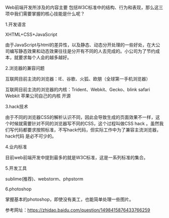 Web前端开发所涉及的内容主要 包括W3C标准中的结构、行为和表现，那么这三项中我们需要掌握的核心技能是什么呢？

1.开发语言

XHTML+CSS+JavaScript

由于JavaScript与html的差异性，以及静态、动态分开处理的一些好处，在大公司编写静态效果和动态效果往往是分开有不同的人去完成的。小公司为了节约成本，就要求每个人会的越多越好。

2.浏览器的兼容问题

互联网目前主流的浏览器：IE、谷歌、火狐、欧朋（全球第一手机浏览器）

互联网目前主流的浏览器的内核：Trident、Webkit、Gecko、blink                       safari    Webkit     苹果公司自己的内核   开源

3.hack技术

由于不同的浏览器CSS的解析认识不同，因此会导致生成的页面效果不一样，这个时候就需要针对不同的浏览器写不同的CSS，这个过程叫做CSS     hack 。虽然我们写代码都要求按照标准，不写hack代码，但实际工作中为了兼容主流浏览器，hack代码 是必不可少的。

4.业内标准

目前web前端开发中提到最多的就是W3C标准，这是一系列标准的集合。

5.开发工具

sublime(推荐)、webstorm、phpstorm



6.photoshop

掌握基本的photoshop，即使没有美工，也能简单处理一些图片。





参考网址：https://zhidao.baidu.com/question/1498415876433766259